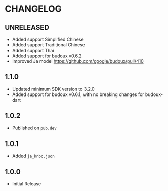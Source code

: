 # CHANGELOG

## UNRELEASED

- Added support Simplified Chinese
- Added support Traditional Chinese
- Added support Thai
- Added support for budoux v0.6.2
- Improved Ja model <https://github.com/google/budoux/pull/410>

## 1.1.0

- Updated minimum SDK version to 3.2.0
- Added support for budoux v0.6.1, with no breaking changes for budoux-dart

## 1.0.2

- Published on `pub.dev`

## 1.0.1

- Added `ja_knbc.json`

## 1.0.0

- Initial Release
